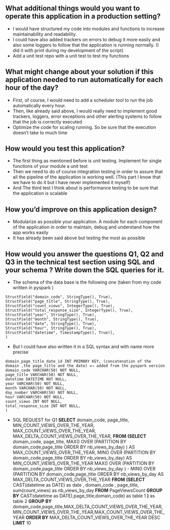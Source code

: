 ## What additional things would you want to operate this application in a production setting?
 -  I would have structured my code into modules and functions to increase maintainability and readability.
 -  I could have also added trackers on errors to debug it more easily and also some loggers to follow that the application is running normally. (I did it with print during my development of the script)
 -  Add a unit test repo with a unit test to test my functions

## What might change about your solution if this application needed to run automatically for each hour of the day?
 -  First, of course, I would need to add a scheduler tool to run the job automatically every hour.
 -  Then, like already said above, I would really need to implement good trackers, loggers,   error exceptions and other alerting systems to follow that the job is correctly executed
-  Optimize the code for scaling running. So be sure that the execution doesn’t take to much time 

## How would you test this application?
 -  The first thing as mentioned before is unit testing.  Implement for single functions of your module a unit test 
 -  Then we need to do of course integration testing in order to assure that all the pipeline of the application is working well. (This part I know that we have to do it but I have never implemented it myself)
-  And The third test I think about is performance testing to be sure that the application is scalable 

## How you’d improve on this application design?

 -  Modularize as possible your application. A module for each component of the application in order to maintain,  debug and understand how the app works easily
 -  It has already been said above but testing the most as possible

##  How would you answer the questions Q1, Q2 and Q3 in the technical test section using SQL and your schema ? Write down the SQL queries for it.
- The schema of the data base is the following one (taken from my code written in pyspark ) 
```customSchema_for_saving = StructType([
StructField("domain_code", StringType(), True),
StructField("page_title", StringType(), True),
StructField("count_views", IntegerType(), True),
StructField("total_response_size", IntegerType(), True),
StructField("year", StringType(), True),
StructField("month", StringType(), True),
StructField("date", StringType(), True),
StructField("hour", StringType(), True),
StructField("datetime", TimestampType(), True)],
)
```
- But I could have also written it in a SQL syntax and with name more precise 
```CREATE TABLE PageViewsCount (
domain_page_title_date_id INT PRIMARY KEY, (concatenation of the domain ,the page_title and the date) =⇒ added from the pyspark version
domain_code VARCHAR(50) NOT NULL,
page_title VARCHAR(50) NOT NULL,
datetime DATETIME NOT NULL,
year VARCHAR(50) NOT NULL,
month VARCHAR(50) NOT NULL,
day_number VARCHAR(50) NOT NULL,
hour VARCHAR(50) NOT NULL,
count_views INT NOT NULL,
total_response_size INT NOT NULL,
)
```
- SQL REQUEST for Q1 
**SELECT** 
domain_code,
page_title,
MIN_COUNT_VIEWS_OVER_THE_YEAR,
MAX_COUNT_VIEWS_OVER_THE_YEAR,
MAX_DELTA_COUNT_VIEWS_OVER_THE_YEAR,
**FROM**
**(SELECT** 
domain_code,
page_title,
MAX() OVER (PARTITION BY domain_code,page_title ORDER BY nb_views_by_day)
) AS MAX_COUNT_VIEWS_OVER_THE_YEAR,
MIN() OVER (PARTITION BY domain_code,page_title ORDER BY nb_views_by_day) AS MIN_COUNT_VIEWS_OVER_THE_YEAR
MAX() OVER (PARTITION BY domain_code,page_title ORDER BY nb_views_by_day
) - MIN() OVER (PARTITION BY domain_code,page_title ORDER BY nb_views_by_day AS MAX_DELTA_COUNT_VIEWS_OVER_THE_YEAR
**FROM**
**(SELECT**  CAST(datetime as DATE) as date , domain_code , page_title, sum(count_views) as nb_views_by_day 
**FROM** PageViewsCount
**GROUP BY** CAST(datetime as DATE),page_title,domain_code) as table 1 
**)** as table 2
**GROUP BY** domain_code,page_title,MAX_DELTA_COUNT_VIEWS_OVER_THE_YEAR,MIN_COUNT_VIEWS_OVER_THE_YEAR,MAX_COUNT_VIEWS_OVER_THE_YEAR
**ORDER BY**  MAX_DELTA_COUNT_VIEWS_OVER_THE_YEAR DESC
**LIMIT** 10



